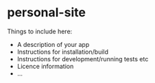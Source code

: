 # personal-site
Things to include here:
- A description of your app
- Instructions for installation/build
- Instructions for development/running tests etc
- Licence information
- ...
